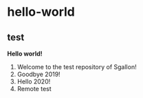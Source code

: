 # hello-world #
## test ##
__Hello world!__
1. Welcome to the test repository of Sgallon!
2. Goodbye 2019!
3. Hello 2020!
4. Remote test
